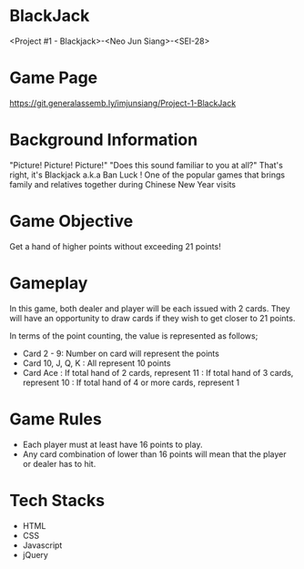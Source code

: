 # BlackJack

&lt;Project #1 - Blackjack>-&lt;Neo Jun Siang>-&lt;SEI-28>

# Game Page

https://git.generalassemb.ly/imjunsiang/Project-1-BlackJack

# Background Information

"Picture! Picture! Picture!"
"Does this sound familiar to you at all?"
That's right, it's Blackjack a.k.a Ban Luck !
One of the popular games that brings family and relatives together during Chinese New Year visits

# Game Objective

Get a hand of higher points without exceeding 21 points!

# Gameplay

In this game, both dealer and player will be each issued with 2 cards.
They will have an opportunity to draw cards if they wish to get closer to 21 points.

In terms of the point counting, the value is represented as follows;

- Card 2 - 9: Number on card will represent the points
- Card 10, J, Q, K : All represent 10 points
- Card Ace : If total hand of 2 cards, represent 11
  : If total hand of 3 cards, represent 10
  : If total hand of 4 or more cards, represent 1

# Game Rules

- Each player must at least have 16 points to play.
- Any card combination of lower than 16 points will mean that the player or dealer has to hit.

# Tech Stacks

- HTML
- CSS
- Javascript
- jQuery
